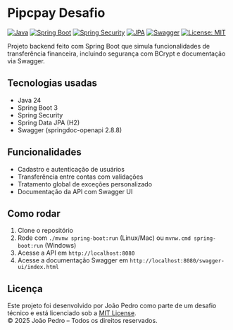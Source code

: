 # Pipcpay Desafio

[![Java](https://img.shields.io/badge/Java-24-007396?logo=java&logoColor=white)](https://www.oracle.com/java/)
[![Spring Boot](https://img.shields.io/badge/Spring_Boot-3.0.0-6DB33F?logo=springboot&logoColor=white)](https://spring.io/projects/spring-boot)
[![Spring Security](https://img.shields.io/badge/Spring_Security-%2338A169.svg?logo=spring&logoColor=white)](https://spring.io/projects/spring-security)
[![JPA](https://img.shields.io/badge/Spring_Data_JPA-H2-blue?logo=hibernate&logoColor=white)](https://spring.io/projects/spring-data-jpa)
[![Swagger](https://img.shields.io/badge/Swagger-2.8.8-%23Clojure)](https://swagger.io/)
[![License: MIT](https://img.shields.io/badge/License-MIT-yellow.svg)](LICENSE)

Projeto backend feito com Spring Boot que simula funcionalidades de transferência financeira, incluindo segurança com BCrypt e documentação via Swagger.

## Tecnologias usadas

- Java 24  
- Spring Boot 3  
- Spring Security  
- Spring Data JPA (H2)  
- Swagger (springdoc-openapi 2.8.8)

## Funcionalidades

- Cadastro e autenticação de usuários  
- Transferência entre contas com validações  
- Tratamento global de exceções personalizado  
- Documentação da API com Swagger UI

## Como rodar

1. Clone o repositório  
2. Rode com `./mvnw spring-boot:run` (Linux/Mac) ou `mvnw.cmd spring-boot:run` (Windows)  
3. Acesse a API em `http://localhost:8080`  
4. Acesse a documentação Swagger em `http://localhost:8080/swagger-ui/index.html`

## Licença

Este projeto foi desenvolvido por João Pedro como parte de um desafio técnico e está licenciado sob a [MIT License](LICENSE).  
© 2025 João Pedro – Todos os direitos reservados.
